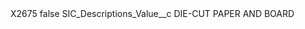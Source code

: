<?xml version="1.0" encoding="UTF-8"?>
<CustomMetadata xmlns="http://soap.sforce.com/2006/04/metadata" xmlns:xsi="http://www.w3.org/2001/XMLSchema-instance" xmlns:xsd="http://www.w3.org/2001/XMLSchema">
    <label>X2675</label>
    <protected>false</protected>
    <values>
        <field>SIC_Descriptions_Value__c</field>
        <value xsi:type="xsd:string">DIE-CUT PAPER AND BOARD</value>
    </values>
</CustomMetadata>
